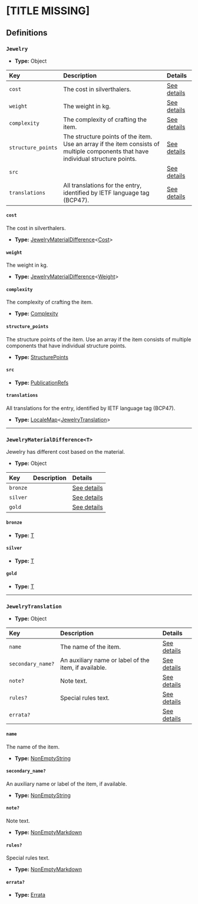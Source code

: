 # [TITLE MISSING]

## Definitions

### <a name="Jewelry"></a> `Jewelry`

- **Type:** Object

Key | Description | Details
:-- | :-- | :--
`cost` | The cost in silverthalers. | <a href="#Jewelry/cost">See details</a>
`weight` | The weight in kg. | <a href="#Jewelry/weight">See details</a>
`complexity` | The complexity of crafting the item. | <a href="#Jewelry/complexity">See details</a>
`structure_points` | The structure points of the item. Use an array if the item consists of multiple components that have individual structure points. | <a href="#Jewelry/structure_points">See details</a>
`src` |  | <a href="#Jewelry/src">See details</a>
`translations` | All translations for the entry, identified by IETF language tag (BCP47). | <a href="#Jewelry/translations">See details</a>

#### <a name="Jewelry/cost"></a> `cost`

The cost in silverthalers.

- **Type:** <a href="#JewelryMaterialDifference">JewelryMaterialDifference</a>&lt;<a href="./_Item.md#Cost">Cost</a>&gt;

#### <a name="Jewelry/weight"></a> `weight`

The weight in kg.

- **Type:** <a href="#JewelryMaterialDifference">JewelryMaterialDifference</a>&lt;<a href="./_Item.md#Weight">Weight</a>&gt;

#### <a name="Jewelry/complexity"></a> `complexity`

The complexity of crafting the item.

- **Type:** <a href="./_Item.md#Complexity">Complexity</a>

#### <a name="Jewelry/structure_points"></a> `structure_points`

The structure points of the item. Use an array if the item consists of
multiple components that have individual structure points.

- **Type:** <a href="./_Item.md#StructurePoints">StructurePoints</a>

#### <a name="Jewelry/src"></a> `src`

- **Type:** <a href="../../source/_PublicationRef.md#PublicationRefs">PublicationRefs</a>

#### <a name="Jewelry/translations"></a> `translations`

All translations for the entry, identified by IETF language tag (BCP47).

- **Type:** <a href="../../_LocaleMap.md#LocaleMap">LocaleMap</a>&lt;<a href="#JewelryTranslation">JewelryTranslation</a>&gt;

---

### <a name="JewelryMaterialDifference"></a> `JewelryMaterialDifference<T>`

Jewelry has different cost based on the material.

- **Type:** Object

Key | Description | Details
:-- | :-- | :--
`bronze` |  | <a href="#JewelryMaterialDifference/bronze">See details</a>
`silver` |  | <a href="#JewelryMaterialDifference/silver">See details</a>
`gold` |  | <a href="#JewelryMaterialDifference/gold">See details</a>

#### <a name="JewelryMaterialDifference/bronze"></a> `bronze`

- **Type:** <a href="#T">T</a>

#### <a name="JewelryMaterialDifference/silver"></a> `silver`

- **Type:** <a href="#T">T</a>

#### <a name="JewelryMaterialDifference/gold"></a> `gold`

- **Type:** <a href="#T">T</a>

---

### <a name="JewelryTranslation"></a> `JewelryTranslation`

- **Type:** Object

Key | Description | Details
:-- | :-- | :--
`name` | The name of the item. | <a href="#JewelryTranslation/name">See details</a>
`secondary_name?` | An auxiliary name or label of the item, if available. | <a href="#JewelryTranslation/secondary_name">See details</a>
`note?` | Note text. | <a href="#JewelryTranslation/note">See details</a>
`rules?` | Special rules text. | <a href="#JewelryTranslation/rules">See details</a>
`errata?` |  | <a href="#JewelryTranslation/errata">See details</a>

#### <a name="JewelryTranslation/name"></a> `name`

The name of the item.

- **Type:** <a href="../../_NonEmptyString.md#NonEmptyString">NonEmptyString</a>

#### <a name="JewelryTranslation/secondary_name"></a> `secondary_name?`

An auxiliary name or label of the item, if available.

- **Type:** <a href="../../_NonEmptyString.md#NonEmptyString">NonEmptyString</a>

#### <a name="JewelryTranslation/note"></a> `note?`

Note text.

- **Type:** <a href="../../_NonEmptyString.md#NonEmptyMarkdown">NonEmptyMarkdown</a>

#### <a name="JewelryTranslation/rules"></a> `rules?`

Special rules text.

- **Type:** <a href="../../_NonEmptyString.md#NonEmptyMarkdown">NonEmptyMarkdown</a>

#### <a name="JewelryTranslation/errata"></a> `errata?`

- **Type:** <a href="../../source/_Erratum.md#Errata">Errata</a>
